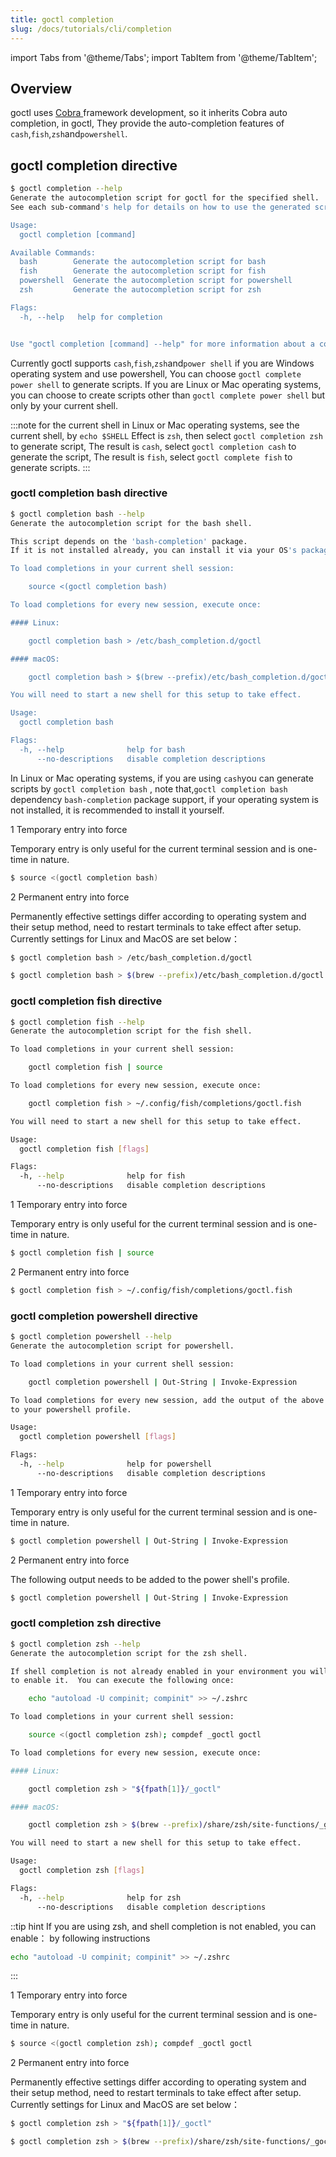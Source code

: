 ```yaml
---
title: goctl completion
slug: /docs/tutorials/cli/completion
---
```


import Tabs from '@theme/Tabs';
import TabItem from '@theme/TabItem';

## Overview

goctl uses <a href="https://github.com/spf13/cobra" target="_blank"> Cobra </a> framework development, so it inherits Cobra auto completion, in goctl, They provide the auto-completion features of `cash`,`fish`,`zsh`and`powershell`.

## goctl completion directive

```bash
$ goctl completion --help
Generate the autocompletion script for goctl for the specified shell.
See each sub-command's help for details on how to use the generated script.

Usage:
  goctl completion [command]

Available Commands:
  bash        Generate the autocompletion script for bash
  fish        Generate the autocompletion script for fish
  powershell  Generate the autocompletion script for powershell
  zsh         Generate the autocompletion script for zsh

Flags:
  -h, --help   help for completion


Use "goctl completion [command] --help" for more information about a command.
```

Currently goctl supports `cash`,`fish`,`zsh`and`power shell` if you are Windows operating system and use powershell, You can choose `goctl complete power shell` to generate scripts. If you are Linux or Mac operating systems, you can choose to create scripts other than `goctl complete power shell` but only by your current shell.

:::note for the current shell
in Linux or Mac operating systems, see the current shell, by `echo $SHELL` Effect is `zsh`, then select `goctl completion zsh` to generate script, The result is `cash`, select `goctl completion cash` to generate the script, The result is `fish`, select `goctl complete fish` to generate scripts.
:::

### goctl completion bash directive

```bash
$ goctl completion bash --help
Generate the autocompletion script for the bash shell.

This script depends on the 'bash-completion' package.
If it is not installed already, you can install it via your OS's package manager.

To load completions in your current shell session:

    source <(goctl completion bash)

To load completions for every new session, execute once:

#### Linux:

    goctl completion bash > /etc/bash_completion.d/goctl

#### macOS:

    goctl completion bash > $(brew --prefix)/etc/bash_completion.d/goctl

You will need to start a new shell for this setup to take effect.

Usage:
  goctl completion bash

Flags:
  -h, --help              help for bash
      --no-descriptions   disable completion descriptions
```

In Linux or Mac operating systems, if you are using `cash`you can generate scripts by `goctl completion bash` , note that,`goctl completion bash` dependency `bash-completion` package support, if your operating system is not installed, it is recommended to install it yourself.

1 Temporary entry into force

Temporary entry is only useful for the current terminal session and is one-time in nature.

```bash
$ source <(goctl completion bash)
```

2 Permanent entry into force

Permanently effective settings differ according to operating system and their setup method, need to restart terminals to take effect after setup. Currently settings for Linux and MacOS are set below：

<Tabs>

<TabItem value="Linux" label="Linux" default>

```bash
$ goctl completion bash > /etc/bash_completion.d/goctl
```

</TabItem>

<TabItem value="MacOS" label="MacOS" default>

```bash
$ goctl completion bash > $(brew --prefix)/etc/bash_completion.d/goctl
```

</TabItem>

</Tabs>

### goctl completion fish directive

```bash
$ goctl completion fish --help
Generate the autocompletion script for the fish shell.

To load completions in your current shell session:

    goctl completion fish | source

To load completions for every new session, execute once:

    goctl completion fish > ~/.config/fish/completions/goctl.fish

You will need to start a new shell for this setup to take effect.

Usage:
  goctl completion fish [flags]

Flags:
  -h, --help              help for fish
      --no-descriptions   disable completion descriptions
```

1 Temporary entry into force

Temporary entry is only useful for the current terminal session and is one-time in nature.

```bash
$ goctl completion fish | source
```

2 Permanent entry into force

```bash
$ goctl completion fish > ~/.config/fish/completions/goctl.fish
```

### goctl completion powershell  directive

```bash
$ goctl completion powershell --help
Generate the autocompletion script for powershell.

To load completions in your current shell session:

    goctl completion powershell | Out-String | Invoke-Expression

To load completions for every new session, add the output of the above command
to your powershell profile.

Usage:
  goctl completion powershell [flags]

Flags:
  -h, --help              help for powershell
      --no-descriptions   disable completion descriptions
```

1 Temporary entry into force

Temporary entry is only useful for the current terminal session and is one-time in nature.

```bash
$ goctl completion powershell | Out-String | Invoke-Expression
```

2 Permanent entry into force

The following output needs to be added to the power shell's profile.

```bash
$ goctl completion powershell | Out-String | Invoke-Expression
```

### goctl completion zsh directive

```bash
$ goctl completion zsh --help
Generate the autocompletion script for the zsh shell.

If shell completion is not already enabled in your environment you will need
to enable it.  You can execute the following once:

    echo "autoload -U compinit; compinit" >> ~/.zshrc

To load completions in your current shell session:

    source <(goctl completion zsh); compdef _goctl goctl

To load completions for every new session, execute once:

#### Linux:

    goctl completion zsh > "${fpath[1]}/_goctl"

#### macOS:

    goctl completion zsh > $(brew --prefix)/share/zsh/site-functions/_goctl

You will need to start a new shell for this setup to take effect.

Usage:
  goctl completion zsh [flags]

Flags:
  -h, --help              help for zsh
      --no-descriptions   disable completion descriptions
```

::tip hint
If you are using zsh, and shell completion is not enabled, you can enable： by following instructions

```bash
echo "autoload -U compinit; compinit" >> ~/.zshrc
```

:::

1 Temporary entry into force

Temporary entry is only useful for the current terminal session and is one-time in nature.

```bash
$ source <(goctl completion zsh); compdef _goctl goctl
```

2 Permanent entry into force

Permanently effective settings differ according to operating system and their setup method, need to restart terminals to take effect after setup. Currently settings for Linux and MacOS are set below：

<Tabs>

<TabItem value="Linux" label="Linux" default>

```bash
$ goctl completion zsh > "${fpath[1]}/_goctl"
```

</TabItem>

<TabItem value="MacOS" label="MacOS" default>

```bash
$ goctl completion zsh > $(brew --prefix)/share/zsh/site-functions/_goctl
```

</TabItem>

</Tabs>
